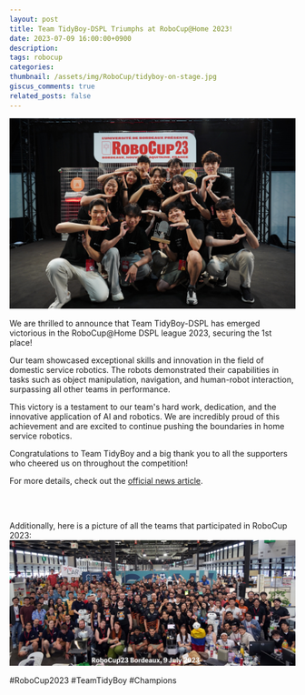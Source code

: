```yaml
---
layout: post
title: Team TidyBoy-DSPL Triumphs at RoboCup@Home 2023!
date: 2023-07-09 16:00:00+0900
description: 
tags: robocup
categories:
thumbnail: /assets/img/RoboCup/tidyboy-on-stage.jpg
giscus_comments: true
related_posts: false
---
```


![Team TidyBoy Winning Moment](/assets/img/RoboCup/tidyboy-on-stage.jpg)

We are thrilled to announce that Team TidyBoy-DSPL has emerged victorious in the RoboCup@Home DSPL league 2023, securing the 1st place!

Our team showcased exceptional skills and innovation in the field of domestic service robotics. The robots demonstrated their capabilities in tasks such as object manipulation, navigation, and human-robot interaction, surpassing all other teams in performance.

This victory is a testament to our team's hard work, dedication, and the innovative application of AI and robotics. We are incredibly proud of this achievement and are excited to continue pushing the boundaries in home service robotics.

Congratulations to Team TidyBoy and a big thank you to all the supporters who cheered us on throughout the competition!

For more details, check out the [official news article](https://example.com/news-article).

<br/>
<br/>

Additionally, here is a picture of all the teams that participated in RoboCup 2023:
![RoboCup All Teams](/assets/img/RoboCup/robocup2023.jpg)

#RoboCup2023 #TeamTidyBoy #Champions